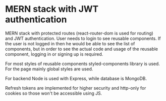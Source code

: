 # MERN stack with JWT authentication

MERN stack with protected routes (react-router-dom is used for routing) and JWT authentication. User needs to login to see reusable components. If the user is not logged in then he would be able to see the list of components, but in order to see the actual code and usage of the reusable component, logging in or signing up is required.

For most styles of reusable components styled-components library is used. For the page mainly global styles are used.

For backend Node is used with Express, while database is MongoDB.

Refresh tokens are implemented for higher security and http-only for cookies so those won't be accessible using JS.
